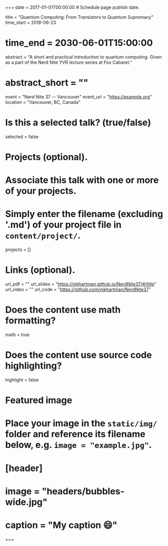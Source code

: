 +++
date = 2017-01-01T00:00:00  # Schedule page publish date.

title = "Quantum Computing: From Transistors to Quantum Supremacy"
time_start = 2018-06-23
# time_end = 2030-06-01T15:00:00
abstract = "A short and practical introduction to quantum computing. Given as a part of the Nerd Nite YVR lecture series at Fox Cabaret."
# abstract_short = ""
event = "Nerd Nite 37 -- Vancouver"
event_url = "https://example.org"
location = "Vancouver, BC, Canada"

# Is this a selected talk? (true/false)
selected = false

# Projects (optional).
#   Associate this talk with one or more of your projects.
#   Simply enter the filename (excluding '.md') of your project file in `content/project/`.
projects = []

# Links (optional).
url_pdf = ""
url_slides = "https://nikhartman.github.io/NerdNite37/#/title"
url_video = ""
url_code = "https://github.com/nikhartman/NerdNite37"

# Does the content use math formatting?
math = true

# Does the content use source code highlighting?
highlight = false

# Featured image
# Place your image in the `static/img/` folder and reference its filename below, e.g. `image = "example.jpg"`.
# [header]
# image = "headers/bubbles-wide.jpg"
# caption = "My caption :smile:"

+++
